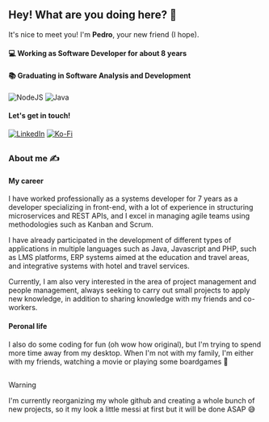 ## Hey! What are you doing here? 👀

It's nice to meet you! I'm **Pedro**, your new friend (I hope).

#### 💻 Working as Software Developer for about 8 years
#### 📚 Graduating in Software Analysis and Development

#### 

![NodeJS](https://img.shields.io/badge/node.js-6DA55F?style=for-the-badge&logo=node.js&logoColor=white)
![Java](https://img.shields.io/badge/java-%23ED8B00.svg?style=for-the-badge&logo=openjdk&logoColor=white)


#### Let's get in touch!
[![LinkedIn](https://img.shields.io/badge/linkedin-%230077B5.svg?style=for-the-badge&logo=linkedin&logoColor=white)](https://www.linkedin.com/in/pedro-la-goncalves/)
[![Ko-Fi](https://img.shields.io/badge/Ko--fi-F16061?style=for-the-badge&logo=ko-fi&logoColor=white)](https://ko-fi.com/peluargo)

##

### About me ✍

#### My career
I have worked professionally as a systems developer for 7 years as a developer specializing in front-end, with a lot of experience in structuring microservices and REST APIs, and I excel in managing agile teams using methodologies such as Kanban and Scrum.

I have already participated in the development of different types of applications in multiple languages ​​such as Java, Javascript and PHP, such as LMS platforms, ERP systems aimed at the education and travel areas, and integrative systems with hotel and travel services.

Currently, I am also very interested in the area of ​​project management and people management, always seeking to carry out small projects to apply new knowledge, in addition to sharing knowledge with my friends and co-workers.

#### Peronal life
I also do some coding for fun (oh wow how original), but I'm trying to spend more time away from my desktop. When I'm not with my family, I'm either with my friends, watching a movie or playing some boardgames 🎲

##

> [!WARNING]  
> I'm currently reorganizing my whole github and creating a whole bunch of new projects, so it my look a little messi at first but it will be done ASAP 😅
